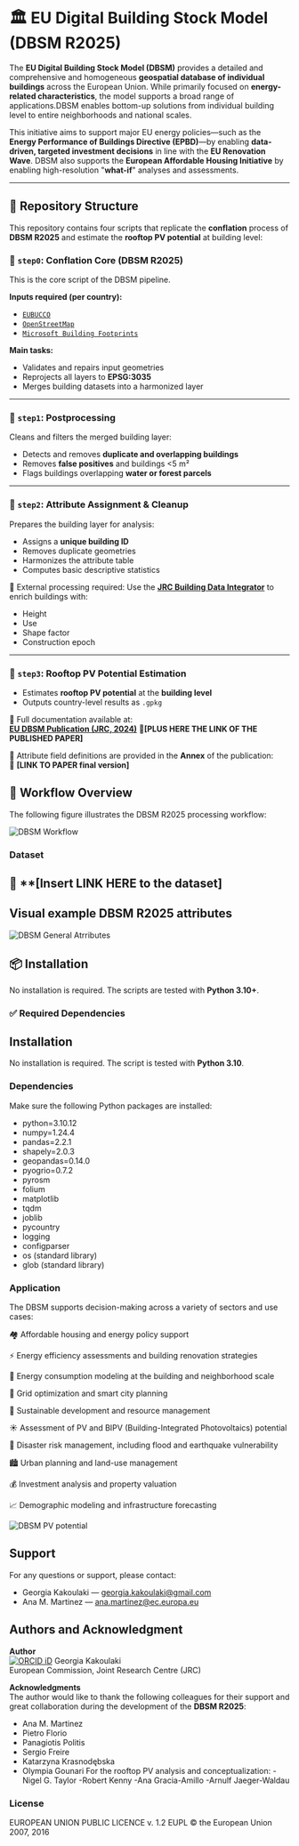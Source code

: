 # 🏛️ EU Digital Building Stock Model (DBSM R2025)

The **EU Digital Building Stock Model (DBSM)** provides a detailed and comprehensive and homogeneous **geospatial database of individual buildings** across the European Union. While primarily focused on **energy-related characteristics**, the model supports a broad range of applications.DBSM enables bottom-up solutions from individual building level to entire neighborhoods and national scales.

This initiative aims to support major EU energy policies—such as the **Energy Performance of Buildings Directive (EPBD)**—by enabling **data-driven, targeted investment decisions** in line with the **EU Renovation Wave**. DBSM also supports the **European Affordable Housing Initiative** by enabling high-resolution "**what-if**" analyses and assessments.


---

## 📁 Repository Structure

This repository contains four scripts that replicate the **conflation** process of **DBSM R2025** and estimate the **rooftop PV potential** at building level:

### 🔹 `step0`: Conflation Core (DBSM R2025)
This is the core script of the DBSM pipeline.

**Inputs required (per country):**
- [`EUBUCCO`](https://eubucco.com)
- [`OpenStreetMap`](https://www.openstreetmap.org)
- [`Microsoft Building Footprints`](https://github.com/microsoft/GlobalMLBuildingFootprints)

**Main tasks:**
- Validates and repairs input geometries
- Reprojects all layers to **EPSG:3035**
- Merges building datasets into a harmonized layer

---

### 🔹 `step1`: Postprocessing
Cleans and filters the merged building layer:
- Detects and removes **duplicate and overlapping buildings**
- Removes **false positives** and buildings <5 m²
- Flags buildings overlapping **water or forest parcels**

---

### 🔹 `step2`: Attribute Assignment & Cleanup
Prepares the building layer for analysis:
- Assigns a **unique building ID**
- Removes duplicate geometries
- Harmonizes the attribute table
- Computes basic descriptive statistics

🔗 External processing required:
Use the [**JRC Building Data Integrator**](https://code.europa.eu/jrc-ghsl/building-data-integrator) to enrich buildings with:
- Height  
- Use  
- Shape factor  
- Construction epoch

---

### 🔹 `step3`: Rooftop PV Potential Estimation
- Estimates **rooftop PV potential** at the **building level**
- Outputs country-level results as `.gpkg`

📘 Full documentation available at:  
[**EU DBSM Publication (JRC, 2024)**](https://op.europa.eu/en/publication-detail/-/publication/d418ba32-473e-11f0-85ba-01aa75ed71a1/language-en)
🔗**[PLUS HERE THE LINK OF THE PUBLISHED PAPER]**

📝 Attribute field definitions are provided in the **Annex** of the publication:  
🔗 **[LINK TO PAPER final version]**

## 🔧 Workflow Overview

The following figure illustrates the DBSM R2025 processing workflow:

![DBSM Workflow](workflow_dbsmr2025.png)

### Dataset 
🔗 **[Insert LINK HERE to the dataset]
---

## Visual example DBSM R2025 attributes
![DBSM General Atrributes](attributes_fig.png)

## 📦 Installation

No installation is required. The scripts are tested with **Python 3.10+**.

### ✅ Required Dependencies

## Installation

No installation is required. The script is tested with **Python 3.10**.

### Dependencies

Make sure the following Python packages are installed:

  - python=3.10.12
  - numpy=1.24.4
  - pandas=2.2.1
  - shapely=2.0.3
  - geopandas=0.14.0
  - pyogrio=0.7.2
  - pyrosm
  - folium
  - matplotlib
  - tqdm
  - joblib
  - pycountry
  - logging
  - configparser
  - os (standard library)
  - glob (standard library)


### Application
The DBSM supports decision-making across a variety of sectors and use cases:

🏘️ Affordable housing and energy policy support

⚡ Energy efficiency assessments and building renovation strategies

🏢 Energy consumption modeling at the building and neighborhood scale

🔌 Grid optimization and smart city planning

🌱 Sustainable development and resource management

☀️ Assessment of PV and BIPV (Building-Integrated Photovoltaics) potential

🌊 Disaster risk management, including flood and earthquake vulnerability

🏙️ Urban planning and land-use management

💰 Investment analysis and property valuation

📈 Demographic modeling and infrastructure forecasting

![DBSM PV potential](PictureExampleMalta.png)

## Support

For any questions or support, please contact:
- Georgia Kakoulaki — [georgia.kakoulaki@gmail.com](mailto:georgia.kakoulaki@gmail.com)  
- Ana M. Martinez — [ana.martinez@ec.europa.eu](mailto:ana.martinez@ec.europa.eu)
  
## Authors and Acknowledgment

**Author**  
[![ORCID iD](https://img.shields.io/badge/ORCID-0000--0001--5365--0478-a6ce39?style=flat-square&logo=orcid&logoColor=white)](https://orcid.org/0000-0001-5365-0478) Georgia Kakoulaki    
European Commission, Joint Research Centre (JRC)

**Acknowledgments**  
The author would like to thank the following colleagues for their support and great collaboration during the development of the **DBSM R2025**:
- Ana M. Martinez
- Pietro Florio  
- Panagiotis Politis  
- Sergio Freire  
- Katarzyna Krasnodębska  
- Olympia Gounari
For the rooftop PV analysis and conceptualization:
-Nigel G. Taylor
-Robert Kenny
-Ana Gracia-Amillo
-Arnulf Jaeger-Waldau

### License
EUROPEAN UNION PUBLIC LICENCE v. 1.2
EUPL © the European Union 2007, 2016
